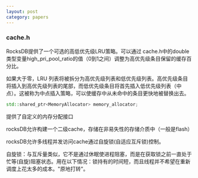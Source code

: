```yaml
---
layout: post 
category: papers 
---
```


### cache.h

RocksDB提供了一个可选的高低优先级LRU策略。可以通过 cache.h中的double 类型变量high_pri_pool_ratio的值（0到1之间）调整为高优先级条目保留的缓存百分比。

如果大于零，LRU 列表将被拆分为高优先级列表和低优先级列表。高优先级条目将插入到高优先级列表的尾部，而低优先级条目将首先插入低优先级列表（中点）。这被称为中点插入策略，可以使缓存中从未命中的条目更快地被替换出去。



```c++
std::shared_ptr<MemoryAllocator> memory_allocator;
```

提供了自定义的内存分配接口

rocksDB允许构建一个二级cache，存储在非易失性的存储介质中（一般是flash）

rocksDB允许多线程并发访问cache通过自旋锁(自适应互斥锁)控制。

自旋锁：与互斥量类似，它不是通过休眠使进程阻塞，而是在获取锁之前一直处于忙等(自旋)阻塞状态。用在以下情况：锁持有的时间短，而且线程并不希望在重新调度上花太多的成本。"原地打转"。
